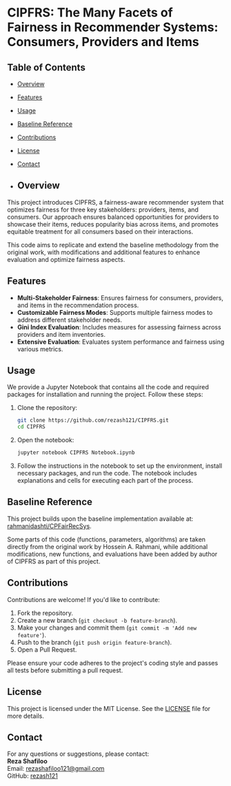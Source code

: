 # **CIPFRS: The Many Facets of Fairness in Recommender Systems: Consumers, Providers and Items**

## **Table of Contents**
- [Overview](#overview)
- [Features](#features)
- [Usage](#usage)
- [Baseline Reference](#baseline-reference)
- [Contributions](#contributions)
- [License](#license)
- [Contact](#contact)

- ## **Overview**
This project introduces CIPFRS, a fairness-aware recommender system that optimizes fairness for three key stakeholders: providers, items, and consumers. Our approach ensures balanced opportunities for providers to showcase their items, reduces popularity bias across items, and promotes equitable treatment for all consumers based on their interactions.

This code aims to replicate and extend the baseline methodology from the original work, with modifications and additional features to enhance evaluation and optimize fairness aspects.

## **Features**

- **Multi-Stakeholder Fairness**: Ensures fairness for consumers, providers, and items in the recommendation process.
- **Customizable Fairness Modes**: Supports multiple fairness modes to address different stakeholder needs.
- **Gini Index Evaluation**: Includes measures for assessing fairness across providers and item inventories.
- **Extensive Evaluation**: Evaluates system performance and fairness using various metrics.
  
## **Usage**

We provide a Jupyter Notebook that contains all the code and required packages for installation and running the project. Follow these steps:

1. Clone the repository:
   ```bash
   git clone https://github.com/rezash121/CIPFRS.git
   cd CIPFRS
   ```

2. Open the notebook:
   ```bash
   jupyter notebook CIPFRS Notebook.ipynb
   ```

3. Follow the instructions in the notebook to set up the environment, install necessary packages, and run the code. The notebook includes explanations and cells for executing each part of the process.

## **Baseline Reference**

This project builds upon the baseline implementation available at:  
[rahmanidashti/CPFairRecSys](https://github.com/rahmanidashti/CPFairRecSys).

Some parts of this code (functions, parameters, algorithms) are taken directly from the original work by Hossein A. Rahmani, while additional modifications, new functions, and evaluations have been added by author of CIPFRS as part of this project.

## **Contributions**

Contributions are welcome! If you'd like to contribute:
1. Fork the repository.
2. Create a new branch (`git checkout -b feature-branch`).
3. Make your changes and commit them (`git commit -m 'Add new feature'`).
4. Push to the branch (`git push origin feature-branch`).
5. Open a Pull Request.

Please ensure your code adheres to the project's coding style and passes all tests before submitting a pull request.

## **License**

This project is licensed under the MIT License. See the [LICENSE](LICENSE) file for more details.

## **Contact**

For any questions or suggestions, please contact:  
**Reza Shafiloo**  
Email: [rezashafiloo121@gmail.com](mailto:rezashafiloo121@gmail.com)  
GitHub: [rezash121](https://github.com/rezash121)
